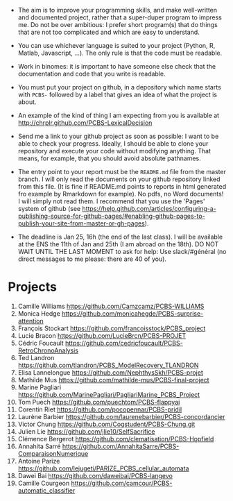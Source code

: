 * The aim is to improve your programming skills, and make well-written and documented project, rather that a super-duper program to impress me. Do not be over ambitious: I prefer short program(s) that do things that are not too complicated and which are easy to understand.

* You can use whichever language is suited to your project (Python, R, Matlab, Javascript, ...). The only rule is that the code must be readable. 

* Work in binomes:  it is important to have someone else check that the documentation and code that you write is readable.

* You must put your project on github, in a depository which name starts with `PCBS-` followed by a label that gives an idea of what the project is about.

* An example of the kind of thing I am expecting from you is available at http://chrplr.github.com/PCBS-LexicalDecision 

* Send me a link to your github project as soon as possible: I want to be able to check your progress. Ideally, I should be able to clone your repository and execute your code without modifying anything. That means, for example, that you should avoid absolute pathnames. 

* The entry point to your report must be the `README.md` file from the master branch. I will only read the documents on your github repository linked from this file. (It is fine if README.md points to reports in html generated fro example by Rmarkdown for example). No pdfs, no Word documents! I will simply not read them. I recommend that you use the 'Pages' system of github (see https://help.github.com/articles/configuring-a-publishing-source-for-github-pages/#enabling-github-pages-to-publish-your-site-from-master-or-gh-pages).


* The deadline is Jan 25, 16h (the end of the last class). I will be available at the ENS the 11th of Jan and 25th (I am abroad on the 18th). DO NOT WAIT UNTIL THE LAST MOMENT to ask for help: Use slack/#général (no direct messages to me please: there are 40 of you).

# Projects

1. Camille Williams <https://github.com/Camzcamz/PCBS-WILLIAMS>
1. Monica Hedge  <https://github.com/monicahegde/PCBS-surprise-attention>
1. François Stockart <https://github.com/francoisstock/PCBS_project>
1. Lucie Bracon <https://github.com/LucieBrcn/PCBS-PROJET>
1. Cédric Foucault <https://github.com/cedricfoucault/PCBS-RetroChronoAnalysis>
1. Ted Landron <https://github.com/tlandron/PCBS_ModelRecovery_TLANDRON>
1. Elisa Lannelongue <https://github.com/NephthysSkh/PCBS-projet>
1. Mathilde Mus <https://github.com/mathilde-mus/PCBS-final-project>
1. Marine Pagliari <https://github.com/MarinePagliari/PagliariMarine_PCBS_Project>
1. Tom Puech <https://github.com/puechtom/PCBS-flappyai>
1. Corentin Riet <https://github.com/pocopennar/PCBS-pridil>
1. Laurène Barbier <https://github.com/laurenebarbier/PCBS-concordancier>
1. Victor Chung <https://github.com/Cogstudent/PCBS-Chung.git>
1. Julien Lie <https://github.com/jlie10/SelfSacrifice>
1. Clémence Bergerot <https://github.com/clematisation/PCBS-Hopfield>
1. Annahita Sarré <https://github.com/AnnahitaSarre/PCBS-ComparaisonNumerique>
1. Antoine Parize <https://github.com/lejugeti/PARIZE_PCBS_cellular_automata>
1. Dawei Bai <https://github.com/daweibai/PCBS-langevo>
1. Camille Courgeon <https://github.com/camcour/PCBS-automatic_classifier>
